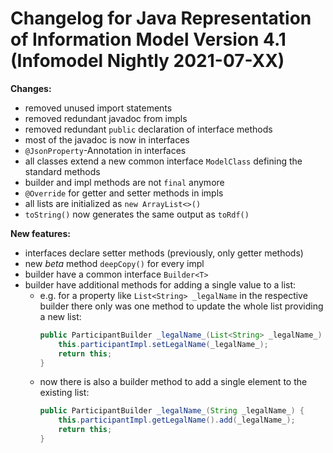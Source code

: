 # Changelog for Java Representation of Information Model Version 4.1 (Infomodel Nightly 2021-07-XX)
**Changes:**
- removed unused import statements
- removed redundant javadoc from impls
- removed redundant `public` declaration of interface methods
- most of the javadoc is now in interfaces
- `@JsonProperty`-Annotation in interfaces
- all classes extend a new common interface `ModelClass` defining the standard methods
- builder and impl methods are not `final` anymore
- `@Override` for getter and setter methods in impls
- all lists are initialized as `new ArrayList<>()`
- `toString()` now generates the same output as `toRdf()`


**New features:**
- interfaces declare setter methods (previously, only getter methods)
- new *beta* method `deepCopy()` for every impl
- builder have a common interface `Builder<T>`
- builder have additional methods for adding a single value to a list:
    - e.g. for a property like `List<String> _legalName` in the respective builder there only was one method to update the whole list providing a new list:
        ```java
        public ParticipantBuilder _legalName_(List<String> _legalName_) {
            this.participantImpl.setLegalName(_legalName_);
            return this;
        }
        ```
    - now there is also a builder method to add a single element to the existing list:
        ```java
        public ParticipantBuilder _legalName_(String _legalName_) {
            this.participantImpl.getLegalName().add(_legalName_);
            return this;
        }
        ```